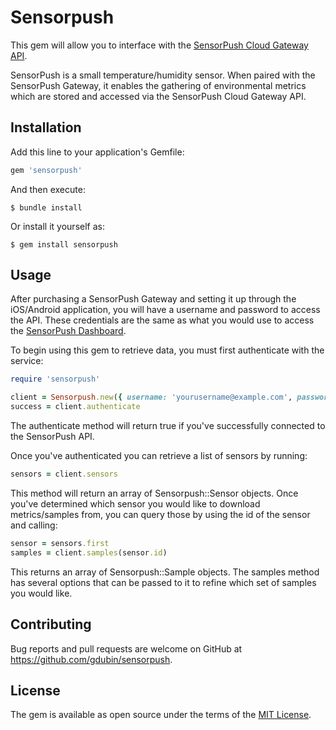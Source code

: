# Sensorpush

This gem will allow you to interface with the [SensorPush Cloud Gateway API](https://www.sensorpush.com/gateway-cloud-api).

SensorPush is a small temperature/humidity sensor.  When paired with the SensorPush Gateway, it enables the gathering of
environmental metrics which are stored and accessed via the SensorPush Cloud Gateway API.

## Installation

Add this line to your application's Gemfile:

```ruby
gem 'sensorpush'
```

And then execute:

    $ bundle install

Or install it yourself as:

    $ gem install sensorpush

## Usage

After purchasing a SensorPush Gateway and setting it up through the iOS/Android application, you will have a username
and password to access the API.  These credentials are the same as what you would use to access the [SensorPush Dashboard](https://dashboard.sensorpush.com/).

To begin using this gem to retrieve data, you must first authenticate with the service:

```ruby
require 'sensorpush'

client = Sensorpush.new({ username: 'yourusername@example.com', password: 'yourpassword'} )
success = client.authenticate
```

The authenticate method will return true if you've successfully connected to the SensorPush API.

Once you've authenticated you can retrieve a list of sensors by running:

```ruby
sensors = client.sensors
```

This method will return an array of Sensorpush::Sensor objects.  Once you've determined which sensor
you would like to download metrics/samples from, you can query those by using the id of the sensor
and calling:

```ruby
sensor = sensors.first
samples = client.samples(sensor.id)
```

This returns an array of Sensorpush::Sample objects.  The samples method has several options that can be
passed to it to refine which set of samples you would like.

## Contributing

Bug reports and pull requests are welcome on GitHub at https://github.com/gdubin/sensorpush.

## License

The gem is available as open source under the terms of the [MIT License](https://opensource.org/licenses/MIT).
